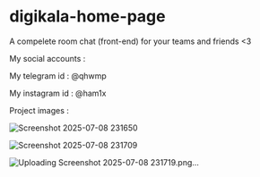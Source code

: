 # digikala-home-page



A compelete room chat (front-end) for your teams and friends <3

My social accounts :

My telegram id : @qhwmp

My instagram id : @ham1x

Project images : 

![Screenshot 2025-07-08 231650](https://github.com/user-attachments/assets/3441ca4d-4af2-47f2-badc-fe2f0a0f4bec)

![Screenshot 2025-07-08 231709](https://github.com/user-attachments/assets/29bc883c-307c-4c50-9482-b3f21af1ee60)

![Uploading Screenshot 2025-07-08 231719.png…]()
